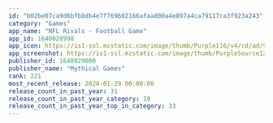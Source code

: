 ```yaml
---
id: "b02be07ca9d6bfb8db4e7f769682166afaa800a4e897a4ca79117ca3f923a243"
category: "Games"
app_name: "NFL Rivals - Football Game"
app_id: 1640028998
app_icon: https://is1-ssl.mzstatic.com/image/thumb/Purple116/v4/cd/ad/99/cdad99d5-52ca-ce03-7c6f-d61537cd2bb3/AppIcon-1x_U007emarketing-0-7-0-85-220.png/1024x1024bb.png
app_screenshot: https://is1-ssl.mzstatic.com/image/thumb/PurpleSource126/v4/66/e5/4c/66e54cd6-c97d-7c70-09ee-7a7796ac2d23/15f53caf-251c-4f8d-a8d7-369fe23c01af_Static-01_Madden-2023-Inspired_Variant-1_2778x1284_Screen-1.png/2778x1284bb.png
publisher_id: 1640029000
publisher_name: "Mythical Games"
rank: 221
most_recent_release: 2024-01-29 00:00:00
release_count_in_past_year: 31
release_count_in_past_year_category: 19
release_count_in_past_year_top_in_category: 33
---
```

